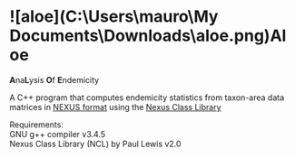 # ![aloe](C:\Users\mauro\My Documents\Downloads\aloe.png)Aloe
**A**na**L**ysis **O**f **E**ndemicity

A C++ program that computes endemicity statistics from taxon-area data matrices in [NEXUS format](http://wiki.christophchamp.com/index.php?title=NEXUS_file_format) using the [Nexus Class Library](https://ncl.sourceforge.net/)

Requirements:                                                             
      GNU g++ compiler v3.4.5                                                
      Nexus Class Library (NCL) by Paul Lewis v2.0                             
